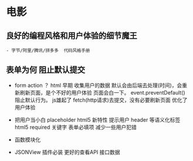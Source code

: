 # 电影

## 良好的编程风格和用户体验的细节魔王
    - 字节/阿里/腾讯/拼多多  代码风格手册

## 表单为何 阻止默认提交
- form action ？
    html 早期 收集用户的数据 默认会由后端去处理(时间)，会重新刷新页面，是个不好的用户体验
    页面会白一下。
    event.preventDefault() 阻止默认行为。  js雄起了  fetch(http请求)去提交，没有必要刷新页面
    优化了用户体验

- 把用户当小白
    placeholder html5 新特性 提示用户
    header 等语义化标签 html5 
    required 关键字 表单必填项 减少一些用户犯错

- 函数模块化
- JSONView 插件必装 更好的查看API 接口数据
